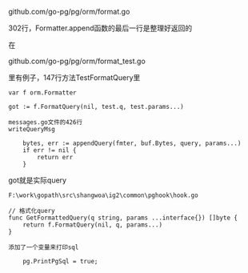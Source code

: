 github.com/go-pg/pg/orm/format.go

302行，Formatter.append函数的最后一行是整理好返回的

在

github.com/go-pg/pg/orm/format_test.go

里有例子，147行方法TestFormatQuery里

```
var f orm.Formatter
```

```
got := f.FormatQuery(nil, test.q, test.params...)
```

```
messages.go文件的426行
writeQueryMsg

	bytes, err := appendQuery(fmter, buf.Bytes, query, params...)
	if err != nil {
		return err
	}
```

got就是实际query





```
F:\work\gopath\src\shangwoa\ig2\common\pghook\hook.go

// 格式化query
func GetFormattedQuery(q string, params ...interface{}) []byte {
	return f.FormatQuery(nil, q, params...)
}
```

```
添加了一个变量来打印sql

	pg.PrintPgSql = true;
```

